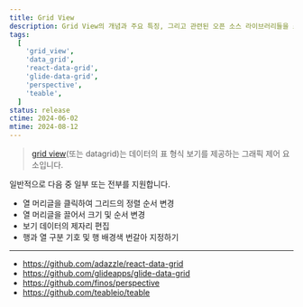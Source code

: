 ```yaml
---
title: Grid View
description: Grid View의 개념과 주요 특징, 그리고 관련된 오픈 소스 라이브러리들을 소개
tags:
  [
    'grid_view',
    'data_grid',
    'react-data-grid',
    'glide-data-grid',
    'perspective',
    'teable',
  ]
status: release
ctime: 2024-06-02
mtime: 2024-08-12
---
```


> [grid view](<(https://en.wikipedia.org/wiki/Grid_view)>)(또는 datagrid)는 데이터의 표 형식 보기를 제공하는 그래픽 제어 요소입니다.

일반적으로 다음 중 일부 또는 전부를 지원합니다.

- 열 머리글을 클릭하여 그리드의 정렬 순서 변경
- 열 머리글을 끌어서 크기 및 순서 변경
- 보기 데이터의 제자리 편집
- 행과 열 구분 기호 및 행 배경색 번갈아 지정하기

---

- https://github.com/adazzle/react-data-grid
- https://github.com/glideapps/glide-data-grid
- https://github.com/finos/perspective
- https://github.com/teableio/teable
